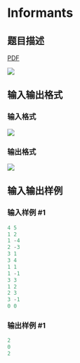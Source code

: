 # Informants

## 题目描述

[problemUrl]: https://uva.onlinejudge.org/index.php?option=com_onlinejudge&Itemid=8&category=78&page=show_problem&problem=2706

[PDF](https://uva.onlinejudge.org/external/116/p11659.pdf)

![](https://cdn.luogu.com.cn/upload/vjudge_pic/UVA11659/1d59ba4a9fef20109ec0adcc787e2bb952dd7126.png)

## 输入输出格式

### 输入格式

![](https://cdn.luogu.com.cn/upload/vjudge_pic/UVA11659/b350249ca27d792ef3bdbe880b6fed338875da4e.png)

### 输出格式

![](https://cdn.luogu.com.cn/upload/vjudge_pic/UVA11659/a0e5b829289243d04fa30ef4662d36a1c7d94531.png)

## 输入输出样例

### 输入样例 #1

```cpp
4 5
1 2
1 -4
2 -3
3 1
3 4
1 1
1 -1
3 3
1 2
2 3
3 -1
0 0
```


### 输出样例 #1

```cpp
2
0
2
```



